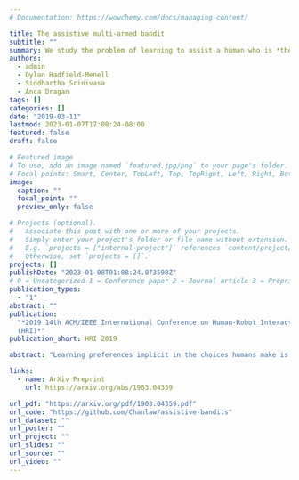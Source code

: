 ```yaml
---
# Documentation: https://wowchemy.com/docs/managing-content/

title: The assistive multi-armed bandit
subtitle: ""
summary: We study the problem of learning to assist a human who is *themselves learning* about their preferences.
authors:
  - admin
  - Dylan Hadfield-Menell
  - Siddhartha Srinivasa
  - Anca Dragan
tags: []
categories: []
date: "2019-03-11"
lastmod: 2023-01-07T17:08:24-08:00
featured: false
draft: false

# Featured image
# To use, add an image named `featured.jpg/png` to your page's folder.
# Focal points: Smart, Center, TopLeft, Top, TopRight, Left, Right, BottomLeft, Bottom, BottomRight.
image:
  caption: ""
  focal_point: ""
  preview_only: false

# Projects (optional).
#   Associate this post with one or more of your projects.
#   Simply enter your project's folder or file name without extension.
#   E.g. `projects = ["internal-project"]` references `content/project/deep-learning/index.md`.
#   Otherwise, set `projects = []`.
projects: []
publishDate: "2023-01-08T01:08:24.073598Z"
# 0 = Uncategorized 1 = Conference paper 2 = Journal article 3 = Preprint / Working Paper 4 = Report 5 = Book 6 = Book section 7 = Thesis 8 = Patent
publication_types:
  - "1"
abstract: ""
publication:
  "*2019 14th ACM/IEEE International Conference on Human-Robot Interaction
  (HRI)*"
publication_short: HRI 2019

abstract: "Learning preferences implicit in the choices humans make is a well studied problem in both economics and computer science. However, most work makes the assumption that humans are acting (noisily) optimally with respect to their preferences. Such approaches can fail when people are themselves learning about what they want. In this work, we introduce the assistive multi-armed bandit, where a robot assists a human playing a bandit task to maximize cumulative reward. In this problem, the human does not know the reward function but can learn it through the rewards received from arm pulls; the robot only observes which arms the human pulls but not the reward associated with each pull. We offer sufficient and necessary conditions for successfully assisting the human in this framework. Surprisingly, better human performance in isolation does not necessarily lead to better performance when assisted by the robot: a human policy can do better by effectively communicating its observed rewards to the robot. We conduct proof-of-concept experiments that support these results. We see this work as contributing towards a theory behind algorithms for human-robot interaction."

links:
  - name: ArXiv Preprint
    url: https://arxiv.org/abs/1903.04359

url_pdf: "https://arxiv.org/pdf/1903.04359.pdf"
url_code: "https://github.com/Chanlaw/assistive-bandits"
url_dataset: ""
url_poster: ""
url_project: ""
url_slides: ""
url_source: ""
url_video: ""
---
```

